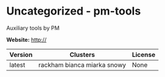 # Uncategorized - pm-tools

Auxiliary tools by PM



**Website:** <http://>

| Version | Clusters | License |
| ------- | -------- | ------- |
| latest | rackham bianca miarka snowy | None |
